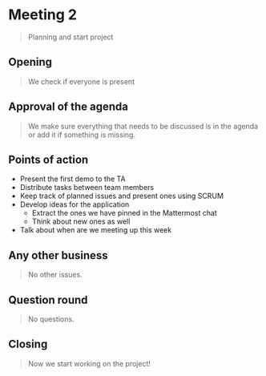 # Meeting 2
> Planning and start project

## Opening
> We check if everyone is present

## Approval of the agenda
> We make sure everything that needs to be discussed is in the agenda or add it if something is missing.

## Points of action

*  Present the first demo to the TA
*  Distribute tasks between team members
*  Keep track of planned issues and present ones using SCRUM 
*  Develop ideas for the application
    * Extract the ones we have pinned in the Mattermost chat
    * Think about new ones as well
*  Talk about when are we meeting up this week


## Any other business
> No other issues.
## Question round
> No questions.

## Closing
> Now we start working on the project!